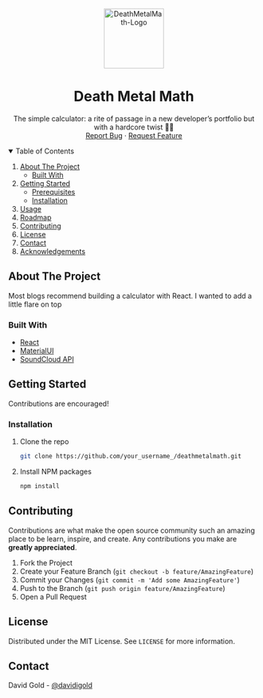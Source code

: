 <br />
<p align="center">
  <a href="https://github.com/davidgoldcode">
    <img src="https://res.cloudinary.com/dok404fcw/image/upload/v1611938816/deathmetalmath.png" alt="DeathMetalMath-Logo" width="120" height="120">
  </a>

  <h1 align="center">Death Metal Math</h1>

  <p align="center">
The simple calculator: a rite of passage in a new developer’s portfolio but with a hardcore twist 🎸🤘
    <br />
    <a href="https://github.com/davidgoldcode/deathmetalmath/issues">Report Bug</a>
    ·
    <a href="https://github.com/davidgoldcode/deathmetalmath/issues">Request Feature</a>

  </p>
</p>

<details open="open">
  <summary>Table of Contents</summary>
  <ol>
    <li>
      <a href="#about-the-project">About The Project</a>
      <ul>
        <li><a href="#built-with">Built With</a></li>
      </ul>
    </li>
    <li>
      <a href="#getting-started">Getting Started</a>
      <ul>
        <li><a href="#prerequisites">Prerequisites</a></li>
        <li><a href="#installation">Installation</a></li>
      </ul>
    </li>
    <li><a href="#usage">Usage</a></li>
    <li><a href="#roadmap">Roadmap</a></li>
    <li><a href="#contributing">Contributing</a></li>
    <li><a href="#license">License</a></li>
    <li><a href="#contact">Contact</a></li>
    <li><a href="#acknowledgements">Acknowledgements</a></li>
  </ol>
</details>

## About The Project

Most blogs recommend building a calculator with React. I wanted to add a little flare on top

### Built With

- [React](https://reactjs.org/docs/getting-started.html)
- [MaterialUI](https://material-ui.com/)
- [SoundCloud API](https://developers.soundcloud.com/)

## Getting Started

Contributions are encouraged!

### Installation

1. Clone the repo
   ```sh
   git clone https://github.com/your_username_/deathmetalmath.git
   ```
2. Install NPM packages
   ```sh
   npm install
   ```

## Contributing

Contributions are what make the open source community such an amazing place to be learn, inspire, and create. Any contributions you make are **greatly appreciated**.

1. Fork the Project
2. Create your Feature Branch (`git checkout -b feature/AmazingFeature`)
3. Commit your Changes (`git commit -m 'Add some AmazingFeature'`)
4. Push to the Branch (`git push origin feature/AmazingFeature`)
5. Open a Pull Request

## License

Distributed under the MIT License. See `LICENSE` for more information.

## Contact

David Gold - [@davidigold](https://twitter.com/davidigold)
